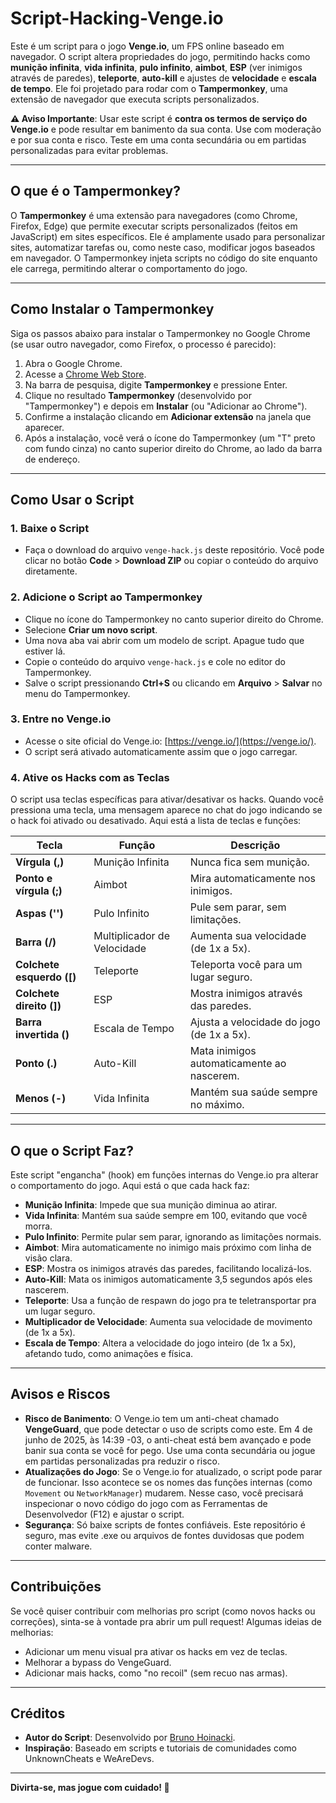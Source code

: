# Script-Hacking-Venge.io

Este é um script para o jogo **Venge.io**, um FPS online baseado em navegador. O script altera propriedades do jogo, permitindo hacks como **munição infinita**, **vida infinita**, **pulo infinito**, **aimbot**, **ESP** (ver inimigos através de paredes), **teleporte**, **auto-kill** e ajustes de **velocidade** e **escala de tempo**. Ele foi projetado para rodar com o **Tampermonkey**, uma extensão de navegador que executa scripts personalizados.

**⚠️ Aviso Importante**: Usar este script é **contra os termos de serviço do Venge.io** e pode resultar em banimento da sua conta. Use com moderação e por sua conta e risco. Teste em uma conta secundária ou em partidas personalizadas para evitar problemas.

---

## O que é o Tampermonkey?

O **Tampermonkey** é uma extensão para navegadores (como Chrome, Firefox, Edge) que permite executar scripts personalizados (feitos em JavaScript) em sites específicos. Ele é amplamente usado para personalizar sites, automatizar tarefas ou, como neste caso, modificar jogos baseados em navegador. O Tampermonkey injeta scripts no código do site enquanto ele carrega, permitindo alterar o comportamento do jogo.

---

## Como Instalar o Tampermonkey

Siga os passos abaixo para instalar o Tampermonkey no Google Chrome (se usar outro navegador, como Firefox, o processo é parecido):

1. Abra o Google Chrome.
2. Acesse a [Chrome Web Store](https://chrome.google.com/webstore).
3. Na barra de pesquisa, digite **Tampermonkey** e pressione Enter.
4. Clique no resultado **Tampermonkey** (desenvolvido por "Tampermonkey") e depois em **Instalar** (ou "Adicionar ao Chrome").
5. Confirme a instalação clicando em **Adicionar extensão** na janela que aparecer.
6. Após a instalação, você verá o ícone do Tampermonkey (um "T" preto com fundo cinza) no canto superior direito do Chrome, ao lado da barra de endereço.

---

## Como Usar o Script

### 1. Baixe o Script
- Faça o download do arquivo `venge-hack.js` deste repositório. Você pode clicar no botão **Code** > **Download ZIP** ou copiar o conteúdo do arquivo diretamente.

### 2. Adicione o Script ao Tampermonkey
- Clique no ícone do Tampermonkey no canto superior direito do Chrome.
- Selecione **Criar um novo script**.
- Uma nova aba vai abrir com um modelo de script. Apague tudo que estiver lá.
- Copie o conteúdo do arquivo `venge-hack.js` e cole no editor do Tampermonkey.
- Salve o script pressionando **Ctrl+S** ou clicando em **Arquivo** > **Salvar** no menu do Tampermonkey.

### 3. Entre no Venge.io
- Acesse o site oficial do Venge.io: [https://venge.io/](https://venge.io/).
- O script será ativado automaticamente assim que o jogo carregar.

### 4. Ative os Hacks com as Teclas
O script usa teclas específicas para ativar/desativar os hacks. Quando você pressiona uma tecla, uma mensagem aparece no chat do jogo indicando se o hack foi ativado ou desativado. Aqui está a lista de teclas e funções:

| Tecla               | Função                     | Descrição                                   |
|---------------------|----------------------------|---------------------------------------------|
| **Vírgula (,)**     | Munição Infinita          | Nunca fica sem munição.                     |
| **Ponto e vírgula (;)** | Aimbot                 | Mira automaticamente nos inimigos.          |
| **Aspas ('')**      | Pulo Infinito             | Pule sem parar, sem limitações.             |
| **Barra (/)**       | Multiplicador de Velocidade | Aumenta sua velocidade (de 1x a 5x).       |
| **Colchete esquerdo ([)** | Teleporte            | Teleporta você para um lugar seguro.        |
| **Colchete direito (])** | ESP                   | Mostra inimigos através das paredes.        |
| **Barra invertida (\)** | Escala de Tempo        | Ajusta a velocidade do jogo (de 1x a 5x).   |
| **Ponto (.)**       | Auto-Kill                 | Mata inimigos automaticamente ao nascerem.  |
| **Menos (-)**       | Vida Infinita             | Mantém sua saúde sempre no máximo.          |

---

## O que o Script Faz?

Este script "engancha" (hook) em funções internas do Venge.io pra alterar o comportamento do jogo. Aqui está o que cada hack faz:

- **Munição Infinita**: Impede que sua munição diminua ao atirar.
- **Vida Infinita**: Mantém sua saúde sempre em 100, evitando que você morra.
- **Pulo Infinito**: Permite pular sem parar, ignorando as limitações normais.
- **Aimbot**: Mira automaticamente no inimigo mais próximo com linha de visão clara.
- **ESP**: Mostra os inimigos através das paredes, facilitando localizá-los.
- **Auto-Kill**: Mata os inimigos automaticamente 3,5 segundos após eles nascerem.
- **Teleporte**: Usa a função de respawn do jogo pra te teletransportar pra um lugar seguro.
- **Multiplicador de Velocidade**: Aumenta sua velocidade de movimento (de 1x a 5x).
- **Escala de Tempo**: Altera a velocidade do jogo inteiro (de 1x a 5x), afetando tudo, como animações e física.

---

## Avisos e Riscos

- **Risco de Banimento**: O Venge.io tem um anti-cheat chamado **VengeGuard**, que pode detectar o uso de scripts como este. Em 4 de junho de 2025, às 14:39 -03, o anti-cheat está bem avançado e pode banir sua conta se você for pego. Use uma conta secundária ou jogue em partidas personalizadas pra reduzir o risco.
- **Atualizações do Jogo**: Se o Venge.io for atualizado, o script pode parar de funcionar. Isso acontece se os nomes das funções internas (como `Movement` ou `NetworkManager`) mudarem. Nesse caso, você precisará inspecionar o novo código do jogo com as Ferramentas de Desenvolvedor (F12) e ajustar o script.
- **Segurança**: Só baixe scripts de fontes confiáveis. Este repositório é seguro, mas evite .exe ou arquivos de fontes duvidosas que podem conter malware.

---

## Contribuições

Se você quiser contribuir com melhorias pro script (como novos hacks ou correções), sinta-se à vontade pra abrir um pull request! Algumas ideias de melhorias:
- Adicionar um menu visual pra ativar os hacks em vez de teclas.
- Melhorar a bypass do VengeGuard.
- Adicionar mais hacks, como "no recoil" (sem recuo nas armas).

---

## Créditos

- **Autor do Script**: Desenvolvido por [Bruno Hoinacki](https://www.linkedin.com/in/brunohoinacki).
- **Inspiração**: Baseado em scripts e tutoriais de comunidades como UnknownCheats e WeAreDevs.

---

**Divirta-se, mas jogue com cuidado! 🐀**
